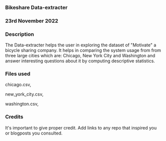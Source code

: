### Bikeshare Data-extracter

### 23rd November 2022

### Description
The Data-extracter helps the user in exploring the dataset of "Motivate" a bicycle sharing company. It helps in comparing the system usage from from three large cities which are: Chicago, New York City and Washington and answer interesting questions about it by computing descriptive statistics.

### Files used
chicago.csv,

new_york_city.csv,

washington.csv,

### Credits
It's important to give proper credit. Add links to any repo that inspired you or blogposts you consulted.

